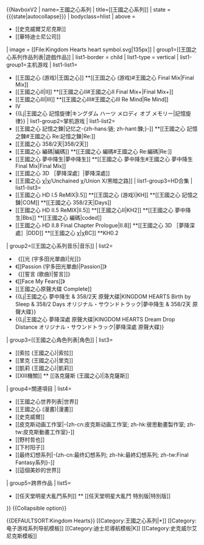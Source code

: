 {{NavboxV2
| name=王國之心系列
| title=[[王國之心系列]]
| state = {{{state|autocollapse}}}
| bodyclass=hlist
| above = 
* [[史克威爾艾尼克斯]]
* [[華特迪士尼公司]]

| image = [[File:Kingdom Hearts heart symbol.svg|135px]]
| group1=[[王国之心系列作品列表|遊戲作品]]
| list1-border = child
| list1-type = vertical
| list1-group1=主机游戏
| list1-list1=
* [[王国之心 (游戏)|王国之心]]
**[[王国之心 (游戏)#王國之心 Final Mix|Final Mix]]
* [[王國之心II|II]]
**[[王國之心II#王國之心II Final Mix+|Final Mix+]]
* [[王國之心III|III]]
**[[王國之心III#王國之心III Re Mind|Re Mind]]
* IV
* {{Lj|王國之心 記憶旋律|キングダム ハーツ メロディ オブ メモリー|記憶旋律}}
| list1-group2=掌机游戏
| list1-list2=
* [[王國之心 記憶之鍊|记忆之-{zh-hans:链; zh-hant:鍊;}-]]
**[[王國之心 記憶之鍊#王國之心 Re:記憶之鍊|Re:]]
* [[王國之心 358/2天|358/2天]]
* [[王國之心 編碼|編碼]]
**[[王國之心 編碼#王國之心 Re:編碼|Re:]]
* [[王國之心 夢中降生|夢中降生]]
**[[王國之心 夢中降生#王國之心 夢中降生 Final Mix|Final Mix]]
* [[王國之心 3D ［夢降深處］|夢降深處]]
* [[王國之心 χ|χ/Unchained χ/Union X/黑暗之路]]
| list1-group3=HD合集
| list1-list3=
* [[王國之心 HD I.5 ReMIX|I.5]]
**[[王国之心 (游戏)|KH]]
**[[王國之心 記憶之鍊|COM]]
**[[王國之心 358/2天|Days]]
* [[王國之心 HD II.5 ReMIX|II.5]]
**[[王國之心II|KH2]]
**[[王國之心 夢中降生|Bbs]]
**[[王國之心 編碼|coded]]
* [[王國之心 HD II.8 Final Chapter Prologue|II.8]]
**[[王國之心 3D ［夢降深處］|DDD]]
**[[王國之心 χ|χBC]]
**KH0.2

| group2=[[王国之心系列音乐|音乐]]
| list2=
* 《[[光 (宇多田光單曲)|光]]》
* 《[[Passion (宇多田光單曲)|Passion]]》
* 《[[誓言 (歌曲)|誓言]]》
* 《[[Face My Fears]]》<br>
* [[王國之心原聲大碟 Complete]]
* {{Lj|王國之心 夢中降生 & 358/2天 原聲大碟|KINGDOM HEARTS Birth by Sleep & 358/2 Days オリジナル・サウンドトラック|夢中降生 & 358/2天 原聲大碟}}
* {{Lj|王國之心 夢降深處 原聲大碟|KINGDOM HEARTS Dream Drop Distance オリジナル・サウンドトラック|夢降深處 原聲大碟}}

| group3=[[王國之心角色列表|角色]]
| list3=
* [[索拉 (王國之心)|索拉]]
* [[里克 (王國之心)|里克]]
* [[凱莉 (王國之心)|凱莉]]
* [[XIII機關]]
** [[洛克薩斯 (王國之心)|洛克薩斯]]

| group4=關連項目
| list4=
* [[王國之心世界列表|世界]]
* [[王國之心 (漫畫)|漫畫]]
* [[史克威爾]]
* [[皮克斯动画工作室|-{zh-cn:皮克斯动画工作室; zh-hk:彼思動畫製作室; zh-tw:皮克斯動畫工作室}-]]
* [[野村哲也]]
* [[下村阳子]]
* [[最终幻想系列|-{zh-cn:最终幻想系列; zh-hk:最終幻想系列; zh-tw:Final Fantasy系列}-]]
* [[這個美妙的世界]]

| group5=跨界作品
| list5=
* [[任天堂明星大亂鬥系列]]
** [[任天堂明星大亂鬥 特別版|特別版]]

}}<noinclude>
{{Collapsible option}}

{{DEFAULTSORT:Kingdom Hearts}}
[[Category:王國之心系列|*]]
[[Category:电子游戏系列导航模板]]
[[Category:迪士尼導航模板|K]]
[[Category:史克威尔艾尼克斯模板]]
</noinclude>
